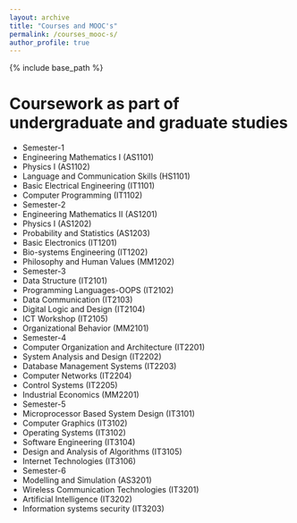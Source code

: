 ```yaml
---
layout: archive
title: "Courses and MOOC's"
permalink: /courses_mooc-s/
author_profile: true
---
```




{% include base_path %}

Coursework as part of undergraduate and graduate studies
======
* Semester-1
 * Engineering Mathematics I (AS1101)
 * Physics I (AS1102)
 * Language and Communication Skills (HS1101)
 * Basic Electrical Engineering (IT1101)
 * Computer Programming (IT1102)
* Semester-2
 * Engineering Mathematics II (AS1201)
 * Physics I (AS1202)
 * Probability and Statistics (AS1203)
 * Basic Electronics (IT1201)
 * Bio-systems Engineering (IT1202)
 * Philosophy and Human Values (MM1202)
* Semester-3
 * Data Structure (IT2101)
 * Programming Languages-OOPS (IT2102)
 * Data Communication (IT2103)
 * Digital Logic and Design (IT2104)
 * ICT Workshop (IT2105)
 * Organizational Behavior (MM2101)
* Semester-4
 * Computer Organization and Architecture (IT2201)
 * System Analysis and Design (IT2202)
 * Database Management Systems (IT2203)
 * Computer Networks (IT2204)
 * Control Systems (IT2205)
 * Industrial Economics (MM2201)
* Semester-5
 * Microprocessor Based System Design (IT3101)
 * Computer Graphics (IT3102)
 * Operating Systems (IT3102)
 * Software Engineering (IT3104)
 * Design and Analysis of Algorithms (IT3105)
 * Internet Technologies (IT3106)
* Semester-6
 * Modelling and Simulation (AS3201)
 * Wireless Communication Technologies (IT3201)
 * Artificial Intelligence (IT3202)
 * Information systems security (IT3203)
